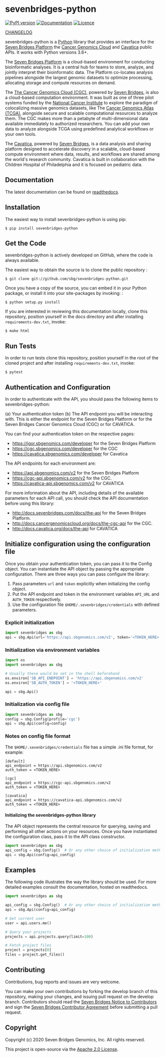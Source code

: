 sevenbridges-python
===================

[![PyPI version](https://badge.fury.io/py/sevenbridges-python.svg)](https://pypi.python.org/pypi/sevenbridges-python)
[![Documentation](https://readthedocs.org/projects/sevenbridges-python/badge/?version=latest)](http://sevenbridges-python.readthedocs.org/en/latest/)
[![Licence](https://img.shields.io/badge/licence-Apache-orange.svg)](https://github.com/sbg/sevenbridges-python/blob/develop/LICENCE)

[CHANGELOG](https://github.com/sbg/sevenbridges-python/releases)

sevenbridges-python is a [Python](http://www.python.org/) library that
provides an interface for the [Seven Bridges Platform](https://www.sbgenomics.com/) the
[Cancer Genomics Cloud](http://www.cancergenomicscloud.org/) and
[Cavatica](http://www.cavatica.org) public APIs. It works with Python
versions 3.6+.

The [Seven Bridges Platform](https://www.sbgenomics.com/) is a
cloud-based environment for conducting bioinformatic analyses. It is a
central hub for teams to store, analyze, and jointly interpret their
bioinformatic data. The Platform co-locates analysis pipelines alongside
the largest genomic datasets to optimize processing, allocating storage
and compute resources on demand.

The [The Cancer Genomics Cloud (CGC)](http://www.cancergenomicscloud.org/), powered by
[Seven Bridges](https://www.sbgenomics.com/), is also a cloud-based computation
environment. It was built as one of three pilot systems funded by the
[National Cancer Institute](http://www.cancer.gov/) to explore the
paradigm of colocalizing massive genomics datasets, like The
[Cancer Genomics Atlas (TCGA)](http://cancergenome.nih.gov/), alongside secure
and scalable computational resources to analyze them. The CGC makes more
than a petabyte of multi-dimensional data available immediately to
authorized researchers. You can add your own data to analyze alongside
TCGA using predefined analytical workflows or your own tools.

The [Cavatica](http://www.cavatica.org/),
powered by [Seven Bridges](https://www.sbgenomics.com/), is a data analysis and sharing
platform designed to accelerate discovery in a scalable, cloud-based
compute environment where data, results, and workflows are shared among
the world's research community. Cavatica is built in collaboration with
the Children Hospital of Philadelphia and it is focused on pediatric
data.

Documentation
-------------

The latest documentation can be found on [readthedocs](http://sevenbridges-python.readthedocs.org/en/latest).

Installation
------------

The easiest way to install sevenbridges-python is using pip:

    $ pip install sevenbridges-python

Get the Code
------------

sevenbridges-python is actively developed on GitHub, where the code is
always available.

The easiest way to obtain the source is to clone the public repository :

    $ git clone git://github.com/sbg/sevenbridges-python.git

Once you have a copy of the source, you can embed it in your Python
package, or install it into your site-packages by invoking: :

    $ python setup.py install

If you are interested in reviewing this documentation locally, clone
this repository, position yourself in the docs directory and after
installing `requirements-dev.txt`, invoke:

    $ make html

Run Tests
---------

In order to run tests clone this repository, position yourself in the
root of the cloned project and after installing `requirements-dev.txt`, invoke:

    $ pytest

Authentication and Configuration
--------------------------------

In order to authenticate with the API, you should pass the following
items to sevenbridges-python:

(a) Your authentication token
(b) The API endpoint you will be interacting with. This is either the
    endpoint for the Seven Bridges Platform or for the Seven Bridges
    Cancer Genomics Cloud (CGC) or for CAVATICA.

You can find your authentication token on the respective pages:

- <https://igor.sbgenomics.com/developer> for the Seven Bridges Platform
- <https://cgc.sbgenomics.com/developer> for the CGC
- <https://cavatica.sbgenomics.com/developer> for Cavatica

The API endpoints for each environment are:

- <https://api.sbgenomics.com/v2> for the Seven Bridges Platform
- <https://cgc-api.sbgenomics.com/v2> for the CGC.
- <https://cavatica-api.sbgenomics.com/v2> for CAVATICA

For more information about the API, including details of the available
parameters for each API call, you should check the API documentation
before using this library:

- <http://docs.sevenbridges.com/docs/the-api> for the Seven Bridges Platform.
- <http://docs.cancergenomicscloud.org/docs/the-cgc-api> for the CGC.
- <http://docs.cavatica.org/docs/the-api> for CAVATICA

Initialize configuration using the configuration file
-----------------------------------------------------

Once you obtain your authentication token, you can pass it to the Config
object. You can instantiate the API object by passing the appropriate
configuration. There are three ways you can pass configure the library:

1.  Pass parameters `url` and `token` explicitly when initializing the
    config object.
2.  Put the API endpoint and token in the environment variables
    `API_URL` and `AUTH_TOKEN` respectively.
3.  Use the configuration file `$HOME/.sevenbridges/credentials` with
    defined parameters.

### Explicit initialization

```python
import sevenbridges as sbg
api = sbg.Api(url='https://api.sbgenomics.com/v2', token='<TOKEN_HERE>')
```

### Initialization via environment variables

```python
import os
import sevenbridges as sbg

# Usually these would be set in the shell beforehand
os.environ['SB_API_ENDPOINT'] = 'https://api.sbgenomics.com/v2'
os.environ['SB_AUTH_TOKEN'] = '<TOKEN_HERE>'

api = sbg.Api()
```

### Initialization via config file

```python
import sevenbridges as sbg
config = sbg.Config(profile='cgc')
api = sbg.Api(config=config)
```

### Notes on config file format

The `$HOME/.sevenbridges/credentials` file has a simple .ini file
format, for example:

    [default]
    api_endpoint = https://api.sbgenomics.com/v2
    auth_token = <TOKEN_HERE>

    [cgc]
    api_endpoint = https://cgc-api.sbgenomics.com/v2
    auth_token = <TOKEN_HERE>

    [cavatica]
    api_endpoint = https://cavatica-api.sbgenomics.com/v2
    auth_token = <TOKEN_HERE>

#### Initializing the sevenbridges-python library

The API object represents the central resource for querying, saving and
performing all other actions on your resources. Once you have
instantiated the configuration class, pass it to the API class
constructor.

```python
import sevenbridges as sbg
api_config = sbg.Config()  # Or any other choice of initialization method
api = sbg.Api(config=api_config)
```

Examples
--------

The following code illustrates the way the library should be used. For
more detailed examples consult the documentation, hosted on readthedocs.

```python
import sevenbridges as sbg

api_config = sbg.Config()  # Or any other choice of initialization method
api = sbg.Api(config=api_config)

# Get current user
user = api.users.me()

# Query your projects
projects = api.projects.query(limit=100)

# Fetch project files
project = projects[0]
files = project.get_files()
```

Contributing
------------

Contributions, bug reports and issues are very welcome.

You can make your own contributions by forking the develop branch of
this repository, making your changes, and issuing pull request on the
develop branch. Contributors should read the [Seven Bridges Notice to Contributors](CONTRIBUTORS_NOTICE.md) and sign the [Seven Bridges Contributor Agreement](https://secure.na1.echosign.com/public/esignWidget?wid=CBFCIBAA3AAABLblqZhAqt_9rHEqy2MggS0uWRmKHUN2HYi8DWNjkgg5N68iKAhRFTy7k2AOEpRHMMorxc_0*)
before submitting a pull request.

Copyright
---------

Copyright (c) 2020 Seven Bridges Genomics, Inc. All rights
reserved.

This project is open-source via the [Apache 2.0 License](http://www.apache.org/licenses/LICENSE-2.0).
